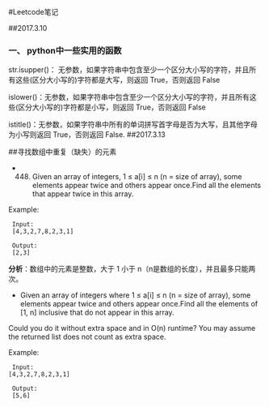 #Leetcode笔记

##2017.3.10
### 一、 python中一些实用的函数
   str.isupper()：
无参数，如果字符串中包含至少一个区分大小写的字符，并且所有这些(区分大小写的)字符都是大写，则返回 True，否则返回 False

   islower()：无参数，如果字符串中包含至少一个区分大小写的字符，并且所有这些(区分大小写的)字符都是小写，则返回 True，否则返回 False
  

   istitle()：无参数，如果字符串中所有的单词拼写首字母是否为大写，且其他字母为小写则返回 True，否则返回 False.
##2017.3.13

##寻找数组中重复（缺失）的元素
- 448. Given an array of integers, 1 ≤ a[i] ≤ n (n = size of array), some elements appear twice and others appear once.Find all the elements that appear twice in this array.

 Example:

     Input:
     [4,3,2,7,8,2,3,1]

     Output:
     [2,3]

**分析**：数组中的元素是整数，大于 1 小于 n（n是数组的长度），并且最多只能两次。






- Given an array of integers where 1 ≤ a[i] ≤ n (n = size of array), some elements appear twice and others appear once.Find all the elements of [1, n] inclusive that do not appear in this array.

Could you do it without extra space and in O(n) runtime? You may assume the returned list does not count as extra space.

Example:

     Input:
    [4,3,2,7,8,2,3,1]

     Output:
     [5,6]